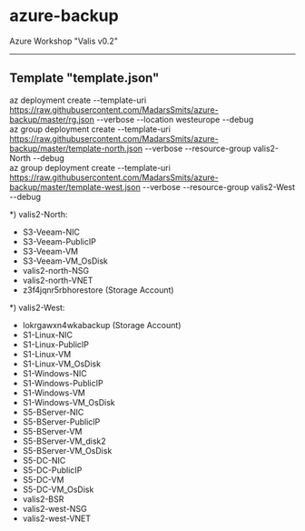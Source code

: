 # azure-backup
Azure Workshop "Valis v0.2"

---------------
Template "template.json"
---------------
az deployment create --template-uri https://raw.githubusercontent.com/MadarsSmits/azure-backup/master/rg.json --verbose --location westeurope --debug  
az group deployment create --template-uri https://raw.githubusercontent.com/MadarsSmits/azure-backup/master/template-north.json --verbose --resource-group valis2-North --debug  
az group deployment create --template-uri https://raw.githubusercontent.com/MadarsSmits/azure-backup/master/template-west.json --verbose --resource-group valis2-West --debug  

*) valis2-North:
- S3-Veeam-NIC
- S3-Veeam-PublicIP
- S3-Veeam-VM
- S3-Veeam-VM_OsDisk
- valis2-north-NSG
- valis2-north-VNET
- z3f4jqnr5rbhorestore (Storage Account)

*) valis2-West:
- lokrgawxn4wkabackup (Storage Account)
- S1-Linux-NIC
- S1-Linux-PublicIP
- S1-Linux-VM
- S1-Linux-VM_OsDisk
- S1-Windows-NIC
- S1-Windows-PublicIP
- S1-Windows-VM
- S1-Windows-VM_OsDisk
- S5-BServer-NIC
- S5-BServer-PublicIP
- S5-BServer-VM
- S5-BServer-VM_disk2
- S5-BServer-VM_OsDisk
- S5-DC-NIC
- S5-DC-PublicIP
- S5-DC-VM
- S5-DC-VM_OsDisk
- valis2-BSR
- valis2-west-NSG
- valis2-west-VNET